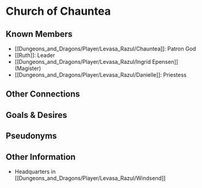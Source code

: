 # Church of Chauntea
## Known Members
- [[Dungeons_and_Dragons/Player/Levasa_Razul/Chauntea]]: Patron God
- [[Ruth]]: Leader
- [[Dungeons_and_Dragons/Player/Levasa_Razul/Ingrid Epensen]] (Magister)
- [[Dungeons_and_Dragons/Player/Levasa_Razul/Danielle]]: Priestess

## Other Connections

## Goals & Desires

## Pseudonyms

## Other Information
- Headquarters in [[Dungeons_and_Dragons/Player/Levasa_Razul/Windsend]] 